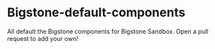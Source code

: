 # Bigstone-default-components
All default the Bigstone components for Bigstone Sandbox. Open a pull request to add your own!
